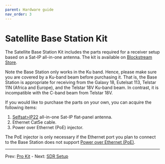 ```yaml
---
parent: Hardware guide
nav_order: 3
---
```


# Satellite Base Station Kit

The Satellite Base Station Kit includes the parts required for a receiver setup based on a Sat-IP all-in-one antenna. The kit is available on [Blockstream Store](https://store.blockstream.com/product/blockstream-satellite-base-station/).

Note the Base Station only works in the Ku band. Hence, please make sure you are covered by a Ku-band beam before purchasing it. That is, the Base Station is appropriate for receiving from the Galaxy 18, Eutelsat 113, Telstar 11N (Africa and Europe), and the Telstar 18V Ku-band beam. In contrast, it is incompatible with the C-band beam from Telstar 18V.

If you would like to purchase the parts on your own, you can acquire the following items:

1. [Selfsat>IP22](https://www.selfsat.com/homeantenna) all-in-one Sat-IP flat-panel antenna.
2. Ethernet Cat5e cable.
3. Power over Ethernet (PoE) injector.

The PoE injector is only necessary if the Ethernet port you plan to connect to the Base Station does not support [Power over Ethernet (PoE)](https://en.wikipedia.org/wiki/Power_over_Ethernet).

---

Prev: [Pro Kit](pro-kit.md) - Next: [SDR Setup](sdr-setup.md)
